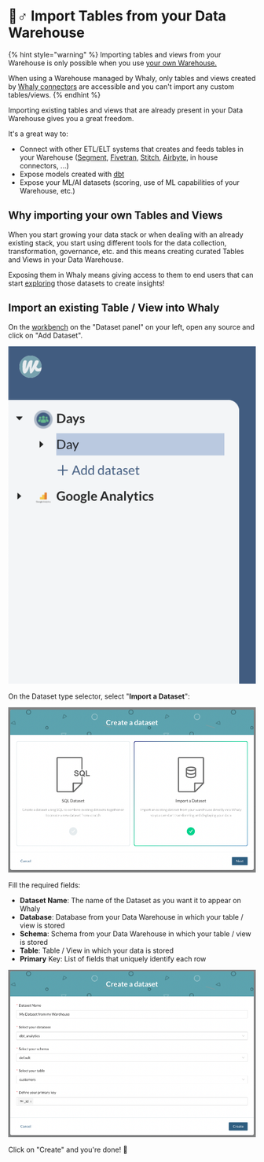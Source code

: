 # 🧞♂ Import Tables from your Data Warehouse

{% hint style="warning" %}
Importing tables and views from your Warehouse is only possible when you use [your own Warehouse.](broken-reference)

When using a Warehouse managed by Whaly, only tables and views created by [Whaly connectors](../../sources/source-catalog/) are accessible and you can't import any custom tables/views.
{% endhint %}

Importing existing tables and views that are already present in your Data Warehouse gives you a great freedom.

It's a great way to:

* Connect with other ETL/ELT systems that creates and feeds tables in your Warehouse ([Segment](https://segment.com/product/warehouses/), [Fivetran](https://fivetran.com/), [Stitch](https://www.stitchdata.com/), [Airbyte](https://airbyte.io/), in house connectors, ...)&#x20;
* &#x20;Expose models created with [dbt](https://www.getdbt.com/)
* Expose your ML/AI datasets (scoring, use of ML capabilities of your Warehouse, etc.)

## Why importing your own Tables and Views

When you start growing your data stack or when dealing with an already existing stack, you start using different tools for the data collection, transformation, governance, etc. and this means creating curated Tables and Views in your Data Warehouse.

Exposing them in Whaly means giving access to them to end users that can start [exploring](../explorations/) those datasets to create insights!

## &#x20;Import an existing Table / View into Whaly

On the [workbench](./) on the "Dataset panel" on your left, open any source and click on "Add Dataset".

![Click on Add Dataset](<../../.gitbook/assets/image (188).png>)

On the Dataset type selector, select "**Import a Dataset**":

![](<../../.gitbook/assets/image (204) (1) (1).png>)

Fill the required fields:

* **Dataset Name**: The name of the Dataset as you want it to appear on Whaly
* **Database**:  Database from your Data Warehouse in which your table / view is stored
* **Schema**: Schema from your Data Warehouse in which your table / view is stored
* **Table**: Table / View in which your data is stored
* **Primary** Key: List of fields that uniquely identify each row

![](<../../.gitbook/assets/image (207) (1).png>)

Click on "Create" and you're done! 🎉
